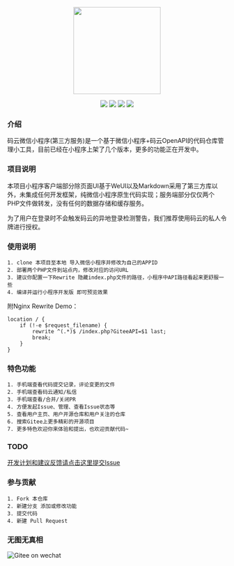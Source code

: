 <p align="center">
<img width="200" src="https://images.gitee.com/uploads/images/2020/0420/141521_efc8952d_145025.png"/>
</p>
<p align="center">
<a href="https://gitee.com/hamm/GiteeOnWechat/stargazers" target="_blank"><img src="https://svg.hamm.cn/gitee.svg?type=star&user=hamm&project=GiteeOnWechat"/></a>
<a href="https://gitee.com/hamm/GiteeOnWechat/members" target="_blank"><img src="https://svg.hamm.cn/gitee.svg?type=fork&user=hamm&project=GiteeOnWechat"/></a>
<img src="https://svg.hamm.cn/badge.svg?key=Platform&value=微信小程序"/>
<img src="https://svg.hamm.cn/badge.svg?key=Proxy&value=PHP-CURL"/>
</p>

### 介绍

码云微信小程序(第三方服务)是一个基于微信小程序+码云OpenAPI的代码仓库管理小工具，目前已经在小程序上架了几个版本，更多的功能正在开发中。

### 项目说明

本项目小程序客户端部分除页面UI基于WeUI以及Markdown采用了第三方库以外，未集成任何开发框架，纯微信小程序原生代码实现；服务端部分仅仅两个PHP文件做转发，没有任何的数据存储和缓存服务。

为了用户在登录时不会触发码云的异地登录检测警告，我们推荐使用码云的私人令牌进行授权。

### 使用说明

```
1. clone 本项目至本地 导入微信小程序并修改为自己的APPID
2. 部署两个PHP文件到站点内，修改对应的访问URL
3. 建议你配置一下Rewrite 隐藏index.php文件的路径，小程序中API路径看起来更舒服一些
4. 编译并运行小程序开发版 即可预览效果
```
附Nginx Rewrite Demo：
```
location / {
    if (!-e $request_filename) {
        rewrite ^(.*)$ /index.php?GiteeAPI=$1 last;
        break;
    }
}
```

### 特色功能
```
1. 手机端查看代码提交记录，评论变更的文件
2. 手机端查看码云通知/私信
3. 手机端查看/合并/关闭PR
4. 方便发起Issue、管理、查看Issue状态等
5. 查看用户主页、用户开源仓库和用户关注的仓库
6. 搜索Gitee上更多精彩的开源项目
7. 更多特色欢迎你来体验和提出，也欢迎贡献代码~
```

### TODO
[开发计划和建议反馈请点击这里提交Issue](https://gitee.com/hamm/GiteeOnWechat/issues)

### 参与贡献
```
1. Fork 本仓库
2. 新建分支 添加或修改功能
3. 提交代码
4. 新建 Pull Request
```

### 无图无真相

![Gitee on wechat](https://images.gitee.com/uploads/images/2020/0420/142209_9b22e5e6_145025.jpeg "c4b9fbea5f7f7fa2b652f784bf08b3f.jpg")